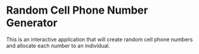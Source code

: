 # Random Cell Phone Number Generator 
 This is an interactive application that will create random cell phone numbers and allocate each number to an individual.

